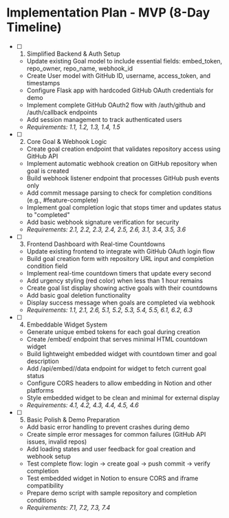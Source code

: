 # Implementation Plan - MVP (8-Day Timeline)

- [ ] 1. Simplified Backend & Auth Setup
  - Update existing Goal model to include essential fields: embed_token, repo_owner, repo_name, webhook_id
  - Create User model with GitHub ID, username, access_token, and timestamps
  - Configure Flask app with hardcoded GitHub OAuth credentials for demo
  - Implement complete GitHub OAuth2 flow with /auth/github and /auth/callback endpoints
  - Add session management to track authenticated users
  - _Requirements: 1.1, 1.2, 1.3, 1.4, 1.5_

- [ ] 2. Core Goal & Webhook Logic
  - Create goal creation endpoint that validates repository access using GitHub API
  - Implement automatic webhook creation on GitHub repository when goal is created
  - Build webhook listener endpoint that processes GitHub push events only
  - Add commit message parsing to check for completion conditions (e.g., #feature-complete)
  - Implement goal completion logic that stops timer and updates status to "completed"
  - Add basic webhook signature verification for security
  - _Requirements: 2.1, 2.2, 2.3, 2.4, 2.5, 2.6, 3.1, 3.4, 3.5, 3.6_

- [ ] 3. Frontend Dashboard with Real-time Countdowns
  - Update existing frontend to integrate with GitHub OAuth login flow
  - Build goal creation form with repository URL input and completion condition field
  - Implement real-time countdown timers that update every second
  - Add urgency styling (red color) when less than 1 hour remains
  - Create goal list display showing active goals with their countdowns
  - Add basic goal deletion functionality
  - Display success message when goals are completed via webhook
  - _Requirements: 1.1, 2.1, 2.6, 5.1, 5.2, 5.3, 5.4, 5.5, 6.1, 6.2, 6.3_

- [ ] 4. Embeddable Widget System
  - Generate unique embed tokens for each goal during creation
  - Create /embed/<token> endpoint that serves minimal HTML countdown widget
  - Build lightweight embedded widget with countdown timer and goal description
  - Add /api/embed/<token>/data endpoint for widget to fetch current goal status
  - Configure CORS headers to allow embedding in Notion and other platforms
  - Style embedded widget to be clean and minimal for external display
  - _Requirements: 4.1, 4.2, 4.3, 4.4, 4.5, 4.6_

- [ ] 5. Basic Polish & Demo Preparation
  - Add basic error handling to prevent crashes during demo
  - Create simple error messages for common failures (GitHub API issues, invalid repos)
  - Add loading states and user feedback for goal creation and webhook setup
  - Test complete flow: login → create goal → push commit → verify completion
  - Test embedded widget in Notion to ensure CORS and iframe compatibility
  - Prepare demo script with sample repository and completion conditions
  - _Requirements: 7.1, 7.2, 7.3, 7.4_